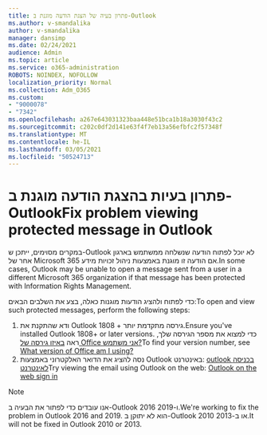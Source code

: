 ```yaml
---
title: פתרון בעיה של הצגת הודעה מוגנת ב-Outlook
ms.author: v-smandalika
author: v-smandalika
manager: dansimp
ms.date: 02/24/2021
audience: Admin
ms.topic: article
ms.service: o365-administration
ROBOTS: NOINDEX, NOFOLLOW
localization_priority: Normal
ms.collection: Adm_O365
ms.custom:
- "9000078"
- "7342"
ms.openlocfilehash: a267e643031323baa448e51bca1b18a3030f43c2
ms.sourcegitcommit: c202c0df2d141e63f4f7eb13a56efbfc2f57348f
ms.translationtype: MT
ms.contentlocale: he-IL
ms.lasthandoff: 03/05/2021
ms.locfileid: "50524713"
---
```

# <a name="fix-problem-viewing-protected-message-in-outlook"></a><span data-ttu-id="02a84-102">פתרון בעיות בהצגת הודעה מוגנת ב-Outlook</span><span class="sxs-lookup"><span data-stu-id="02a84-102">Fix problem viewing protected message in Outlook</span></span>

<span data-ttu-id="02a84-103">במקרים מסוימים, ייתכן ש-Outlook לא יוכל לפתוח הודעה שנשלחה ממשתמש בארגון אחר של Microsoft 365 אם הודעה זו מוגנת באמצעות ניהול זכויות מידע.</span><span class="sxs-lookup"><span data-stu-id="02a84-103">In some cases, Outlook may be unable to open a message sent from a user in a different Microsoft 365 organization if that message has been protected with Information Rights Management.</span></span>

<span data-ttu-id="02a84-104">כדי לפתוח ולהציג הודעות מוגנות כאלה, בצע את השלבים הבאים:</span><span class="sxs-lookup"><span data-stu-id="02a84-104">To open and view such protected messages, perform the following steps:</span></span>

1. <span data-ttu-id="02a84-105">ודא שהתקנת את Outlook 1808 + גירסה מתקדמת יותר.</span><span class="sxs-lookup"><span data-stu-id="02a84-105">Ensure you've installed Outlook 1808+ or later versions.</span></span> <span data-ttu-id="02a84-106">כדי למצוא את מספר הגירסה שלך, ראה [באיזו גירסה של Office אני משתמש?](https://support.microsoft.com/office/about-office-what-version-of-office-am-i-using-932788b8-a3ce-44bf-bb09-e334518b8b19)</span><span class="sxs-lookup"><span data-stu-id="02a84-106">To find your version number, see [What version of Office am I using?](https://support.microsoft.com/office/about-office-what-version-of-office-am-i-using-932788b8-a3ce-44bf-bb09-e334518b8b19)</span></span>
2. <span data-ttu-id="02a84-107">נסה להציג את הדואר האלקטרוני באמצעות Outlook באינטרנט: [outlook בכניסה לאינטרנט](https://outlook.office365.com/mail/inbox)</span><span class="sxs-lookup"><span data-stu-id="02a84-107">Try viewing the email using Outlook on the web: [Outlook on the web sign in](https://outlook.office365.com/mail/inbox)</span></span>

> [!NOTE]
> <span data-ttu-id="02a84-108">אנו עובדים כדי לפתור את הבעיה ב-Outlook 2016 ו-2019.</span><span class="sxs-lookup"><span data-stu-id="02a84-108">We're working to fix the problem in Outlook 2016 and 2019.</span></span> <span data-ttu-id="02a84-109">הוא לא יתוקן ב-Outlook 2010 או ב-2013.</span><span class="sxs-lookup"><span data-stu-id="02a84-109">It will not be fixed in Outlook 2010 or 2013.</span></span>
